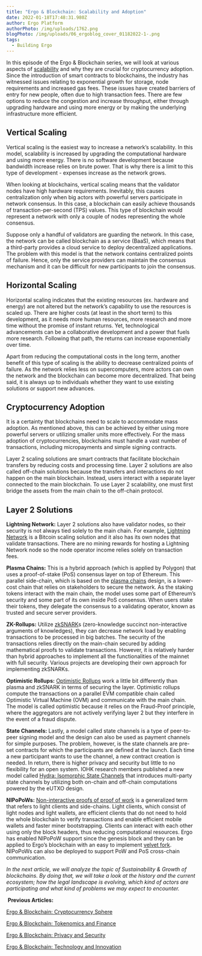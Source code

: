 ```yaml
---
title: "Ergo & Blockchain: Scalability and Adoption"
date: 2022-01-18T17:48:31.980Z
author: Ergo Platform
authorPhoto: /img/uploads/1762.png
blogPhoto: /img/uploads/06_ergoblog_cover_01182022-1-.png
tags:
  - Building Ergo
---
```

<!--StartFragment-->

In this episode of the Ergo & Blockchain series, we will look at various aspects of [scalability](https://www.investopedia.com/terms/s/scalability.asp) and why they are crucial for cryptocurrency adoption. Since the introduction of smart contracts to blockchains, the industry has witnessed issues relating to exponential growth for storage, node requirements and increased gas fees. These issues have created barriers of entry for new people, often due to high transaction fees. There are few options to reduce the congestion and increase throughput, either through upgrading hardware and using more energy or by making the underlying infrastructure more efficient.

## Vertical Scaling

Vertical scaling is the easiest way to increase a network’s scalability. In this model, scalability is increased by upgrading the computational hardware and using more energy. There is no software development because bandwidth increase relies on brute power. That is why there is a limit to this type of development - expenses increase as the network grows. 

When looking at blockchains, vertical scaling means that the validator nodes have high hardware requirements. Inevitably, this causes centralization only when big actors with powerful servers participate in network consensus. In this case, a blockchain can easily achieve thousands of transaction-per-second (TPS) values. This type of blockchain would represent a network with only a couple of nodes representing the whole consensus.

Suppose only a handful of validators are guarding the network. In this case, the network can be called blockchain as a service (BaaS), which means that a third-party provides a cloud service to deploy decentralized applications. The problem with this model is that the network contains centralized points of failure. Hence, only the service providers can maintain the consensus mechanism and it can be difficult for new participants to join the consensus.

## Horizontal Scaling

Horizontal scaling indicates that the existing resources (ex. hardware and energy) are not altered but the network’s capability to use the resources is scaled up. There are higher costs (at least in the short term) to this development, as it needs more human resources, more research and more time without the promise of instant returns. Yet, technological advancements can be a collaborative development and a power that fuels more research. Following that path, the returns can increase exponentially over time.

Apart from reducing the computational costs in the long term, another benefit of this type of scaling is the ability to decrease centralized points of failure. As the network relies less on supercomputers, more actors can own the network and the blockchain can become more decentralized. That being said, it is always up to individuals whether they want to use existing solutions or support new advances.

## Cryptocurrency Adoption

It is a certainty that blockchains need to scale to accommodate mass adoption. As mentioned above, this can be achieved by either using more powerful servers or utilizing smaller units more effectively. For the mass adoption of cryptocurrencies, blockchains must handle a vast number of transactions, including micropayments and simple signing contracts.

Layer 2 scaling solutions are smart contracts that facilitate blockchain transfers by reducing costs and processing time. Layer 2 solutions are also called off-chain solutions because the transfers and interactions do not happen on the main blockchain. Instead, users interact with a separate layer connected to the main blockchain. To use Layer 2 scalability, one must first bridge the assets from the main chain to the off-chain protocol.

## Layer 2 Solutions

**Lightning Network:** Layer 2 solutions also have validator nodes, so their security is not always tied solely to the main chain. For example, [Lightning Network](http://lightning.network/how-it-works/) is a Bitcoin scaling solution and it also has its own nodes that validate transactions. There are no mining rewards for hosting a Lightning Network node so the node operator income relies solely on transaction fees.

**Plasma Chains:** This is a hybrid approach (which is applied by Polygon) that uses a proof-of-stake (PoS) consensus layer on top of Ethereum. This parallel side-chain, which is based on the [plasma chains](https://ethereum.org/en/developers/docs/scaling/plasma/) design, is a lower-cost chain that relies on stakeholders to secure the network. As the staking tokens interact with the main chain, the model uses some part of Ethereum’s security and some part of its own inside PoS consensus. When users stake their tokens, they delegate the consensus to a validating operator, known as trusted and secure server providers.

**ZK-Rollups:** Utilize [zkSNARK](https://blog.ethereum.org/2016/12/05/zksnarks-in-a-nutshell/)s (zero-knowledge succinct non-interactive arguments of knowledges), they can decrease network load by enabling transactions to be processed in big batches. The security of the transactions relies directly on the main-chain secured by adding mathematical proofs to validate transactions. However, it is relatively harder than hybrid approaches to implement all the functionalities of the mainnet with full security. Various projects are developing their own approach for implementing zkSNARKs.

**Optimistic Rollups:** [Optimistic Rollups](https://docs.ethhub.io/ethereum-roadmap/layer-2-scaling/optimistic_rollups/) work a little bit differently than plasma and zkSNARK in terms of securing the layer. Optimistic rollups compute the transactions on a parallel EVM compatible chain called Optimistic Virtual Machine (OVM) and communicate with the main chain. The model is called optimistic because it relies on the Fraud-Proof principle, where the aggregators are not actively verifying layer 2 but they interfere in the event of a fraud dispute. 

**State Channels:** Lastly, a model called state channels is a type of peer-to-peer signing model and the design can also be used as payment channels for simple purposes. The problem, however, is the state channels are pre-set contracts for which the participants are defined at the launch. Each time a new participant wants to use the channel, a new contract creation is needed. In return, there is higher privacy and security but little to no flexibility for an open system. IOHK research members published a new model called [Hydra: Isomorphic State Channels](https://iohk.io/en/research/library/papers/hydrafast-isomorphic-state-channels/) that introduces multi-party state channels by utilizing both on-chain and off-chain computations powered by the eUTXO design.

**NIPoPoWs:** [Non-interactive proofs of proof of work](http://docs.ergoplatform.org/dev/protocol/nipopow/) is a generalized term that refers to light clients and side-chains. Light clients, which consist of light nodes and light wallets, are efficient clients that do not need to hold the whole blockchain to verify transactions and enable efficient mobile wallets and faster miner bootstrapping. Clients can interact with each other using only the block headers, thus reducing computational resources. Ergo has enabled NIPoPoW support since the genesis block and they can be applied to Ergo’s blockchain with an easy to implement [velvet fork](https://www.coindesk.com/markets/2018/03/15/velvet-forks-crypto-updates-without-the-controversy/). NIPoPoWs can also be deployed to support PoW and PoS cross-chain communication.

*In the next article, we will analyze the topic of Sustainability & Growth of blockchains. By doing that, we will take a look at the history and the current ecosystem; how the legal landscape is evolving, which kind of actors are participating and what kind of problems we may expect to encounter.*

 **Previous Articles:**

[Ergo & Blockchain: Cryptocurrency Sphere](https://ergoplatform.org/en/blog/2021-10-26-ergo-blockchain-cryptocurrency-sphere/)

[Ergo & Blockchain: Tokenomics and Finance](https://ergoplatform.org/en/blog/2021-11-05-ergo-blockchain-tokenomics-and-finance/)

[Ergo & Blockchain: Privacy and Security](https://ergoplatform.org/en/blog/2021-12-02-ergo-blockchain-privacy-and-security/)

[Ergo & Blockchain: Technology and Innovation](https://ergoplatform.org/en/blog/2021-10-26-ergo-blockchain-cryptocurrency-sphere/)

<!--EndFragment-->